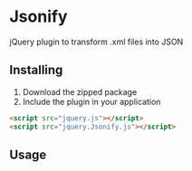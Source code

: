 Jsonify
=======

jQuery plugin to transform .xml files into JSON

Installing
----------

1. Download the zipped package
2. Include the plugin in your application
```html
<script src="jquery.js"></script>
<script src="jquery.Jsonify.js"></script>
```

Usage
-----

<script type="text/javascript">
...
  (function(data){
                
                 var result = $.jsonify(data);
                
            });
...
</script>
